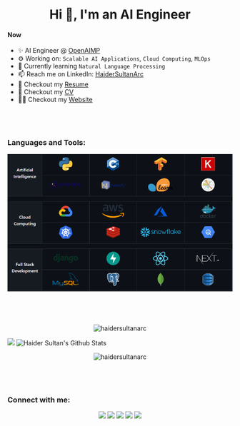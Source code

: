 <head>
    <meta charset="utf-8">
    <meta name="viewport" content="width=device-width, initial-scale=1">
    <meta name="description" content="Haider Sultan's GitHub Profile">
    <meta name="keywords" content="Haider Sultan, Haider, Sultan, HaiderSultanArc, Arc, ArcHaiderSultan, ArcHaider, ArcSultan">
    <meta name="author" content="Haider Sultan">
    <link rel="stylesheet" type="text/css" href="./assets/style.css">
</head>

<h1 align='center'>Hi 👋, I'm an AI Engineer</h1>

#### Now

- ✨ AI Engineer @ [OpenAIMP](https://www.openaimp.com/)
- ⚙️ Working on: `Scalable AI Applications`, `Cloud Computing`, `MLOps`
- 🌱 Currently learning `Natural Language Processing`
- 📫 Reach me on LinkedIn: [HaiderSultanArc](https://www.linkedin.com/in/haidersultanarc/)
- 📝 Checkout my [Resume](resume/resume.pdf)
- 📑 Checkout my [CV](resume/cv.pdf)
- 👨‍💻 Checkout my [Website](https://haidersultanarc-hs.web.app/)

## <br>

<h3 align="left">Languages and Tools:</h3>
<div align='center'>
    <img alt="Skills" src="./assets/tech_table.png">
</div>
<!-- <table align="center">
    <tr>
        <th align='center' width='100px' rowspan="2">
            <p align='center'>Artificial Intelligence</p>
        </th>
        <td align='center' width='150px' height='65px'>
            <img alt="Python" height="50px" src="https://vectorlogo.zone/logos/python/python-icon.svg" />
        </td>
        <td align='center' width='150px' height='65px'>
            <img alt="C++" height="50px" src="https://upload.wikimedia.org/wikipedia/commons/1/18/ISO_C%2B%2B_Logo.svg" />
        </td>
        <td align='center' width='150px' height='65px'>
            <img alt="TensorFlow" height="50px" src="https://www.vectorlogo.zone/logos/tensorflow/tensorflow-icon.svg" />
        </td>
        <td align='center' width='150px' height='65px'>
            <img alt="Keras" height="50px" src="https://upload.wikimedia.org/wikipedia/commons/a/ae/Keras_logo.svg" />
        </td>
    </tr>
    <tr>
        <td align='center' width='150px' height='65px'>
            <img alt="Pandas" height="50px" src="https://upload.wikimedia.org/wikipedia/commons/e/ed/Pandas_logo.svg" />
        </td>
        <td align='center' width='150px' height='65px'>
            <img alt="Numpy" height="50px" src="https://www.vectorlogo.zone/logos/numpy/numpy-ar21.svg" />
        </td>
        <td align='center' width='150px' height='65px'>
            <img alt="Scikit-Learn" height="50px" src="https://upload.wikimedia.org/wikipedia/commons/0/05/Scikit_learn_logo_small.svg" />
        </td>
        <td align='center' width='150px' height='65px'>
            <img alt="Matplotlib" height="50px" src="https://upload.wikimedia.org/wikipedia/commons/8/84/Matplotlib_icon.svg" />
        </td>
    </tr>
    <tr height='20px'></tr>
    <tr>
        <th align='center' width='100px' rowspan='2'>
            <p align='center'>Cloud Computing</p>
        </th>
        <td align='center' width='150px' height='65px'>
            <img alt="GCP" height="50px" src="https://www.vectorlogo.zone/logos/google_cloud/google_cloud-icon.svg" />
        </td>
        <td align='center' width='150px' height='65px'>
            <img alt="AWS" height="50px" src="https://upload.wikimedia.org/wikipedia/commons/9/93/Amazon_Web_Services_Logo.svg" />
        </td>
        <td align='center' width='150px' height='65px'>
            <img alt="Azure" height="50px" src="https://www.vectorlogo.zone/logos/microsoft_azure/microsoft_azure-icon.svg" />
        </td>
        <td align='center' width='150px' height='65px'>
            <img alt="Docker" height="50px" src="https://www.vectorlogo.zone/logos/docker/docker-official.svg" />
        </td>
    </tr>
    <tr>
        <td align='center' width='150px' height='65px'>
            <img alt="Kubernetes" height="50px" src="https://www.vectorlogo.zone/logos/kubernetes/kubernetes-icon.svg" />
        </td>
        <td align='center' width='150px' height='65px'>
            <img alt="Redis" height="50px" src="https://www.vectorlogo.zone/logos/redis/redis-icon.svg" />
        </td>
        <td align='center' width='150px' height='65px'>
            <img alt="Snowflake" height="50px" src="https://upload.wikimedia.org/wikipedia/commons/f/ff/Snowflake_Logo.svg" />
        </td>
        <td align='center' width='150px' height='65px'>
            <img alt="BigQuery" height="50px" src="https://www.vectorlogo.zone/logos/google_bigquery/google_bigquery-icon.svg" />
        </td>
    </tr>
    <tr height='20px'></tr>
    <tr>
        <th align='center' width='100px' rowspan='2'>
            <p align='center'>Full Stack Development</p>
        </th>
        <td align='center' width='150px' height='65px'>
            <img alt="Django" height="50px" src="https://www.vectorlogo.zone/logos/djangoproject/djangoproject-ar21.svg" />
        </td>
        <td align='center' width='150px' height='65px'>
            <img alt="FastAPI" height="50px" src="https://svgarchive.com/wp-content/uploads/fastapi-1.svg" />
        </td>
        <td align='center' width='150px' height='65px'>
            <img alt="React" height="50px" src="https://upload.wikimedia.org/wikipedia/commons/a/a7/React-icon.svg" />
        </td>
        <td align='center' width='150px' height='65px'>
            <img alt="NextJS" height="50px" src="https://upload.wikimedia.org/wikipedia/commons/8/8e/Nextjs-logo.svg" class='nextjs' />
        </td>
    </tr>
    <tr>
        <td align='center' width='150px' height='65px'>
            <img alt="MySQL" height="50px" src="https://www.vectorlogo.zone/logos/mysql/mysql-official.svg" />
        </td>
        <td align='center' width='150px' height='65px'>
            <img alt="PostgreSQL" height="50px" src="https://www.vectorlogo.zone/logos/postgresql/postgresql-icon.svg" />
        </td>
        <td align='center' width='150px' height='65px'>
            <img alt="MongoDB" height="50px" src="https://www.vectorlogo.zone/logos/mongodb/mongodb-icon.svg" />
        </td>
        <td align='center' width='150px' height='65px'>
            <img alt="DynamoDB" height="50px" src="https://upload.wikimedia.org/wikipedia/commons/f/fd/DynamoDB.png" />
        </td>
    </tr>
</table> -->

## <br>
<p align="center">
<img src="https://github-readme-streak-stats.herokuapp.com/?user=haidersultanarc&theme=tokyonight_duo&bg_color=0d1117&show_icons=true&hide_border=true" alt="haidersultanarc" />
</p>
<img src="https://hs-github-stats.vercel.app/api/wakatime?username=HaiderSultanArc&custom_title=Coding%20Activity%20since%20September%202022&theme=tokyonight&bg_color=00000000&show_icons=true&hide_border=true&layout=compact&hide=git,other,text,csv,ini" />
<!-- <img src="https://hs-github-stats.vercel.app/api/top-langs/?&username=HaiderSultanArc&theme=tokyonight&bg_color=00000000&show_icons=true&hide_border=true&layout=compact&hide=jupyter%20notebook,cmake,html,css,scss" /> -->
<img alt="Haider Sultan's Github Stats" src="https://hs-github-stats.vercel.app/api?username=haidersultanarc&theme=tokyonight&bg_color=00000000&show_icons=true&hide_border=true&count_private=true&include_all_commits=true&hide=stars" />
<p align="center">
<img src="https://github-profile-trophy.vercel.app/?username=haidersultanarc&rank=-C,-B&theme=algolia&no-bg=true&no-frame=true&column=6&margin-w=60" alt="haidersultanarc" />
</p>

<!-- [![Haider Sultan's GitHub Activity Graph](https://github-readme-activity-graph.cyclic.app/graph?username=HaiderSultanArc&theme=react-dark&hide_border=true&area=true&area_color=5f8dd8)](https://github.com/HaiderSultanArc) -->

## <br>
<h3 align="left">Connect with me:</h3>
<p align="center">
<a href="https://haidersultanarc-hs.web.app/"><img src="https://img.shields.io/badge/-HaiderSultanArc-3423A6?style=flat&logo=Google-Chrome&logoColor=white"/></a>
<a href="https://linkedin.com/in/haidersultanarc"><img src="https://img.shields.io/badge/-HaiderSultanArc-0077B5?style=flat&logo=Linkedin&logoColor=white"/></a>
<a href="mailto:haidersultanarc@gmail.com"><img src="https://img.shields.io/badge/-haidersultanarc@gmail.com-D14836?style=flat&logo=Gmail&logoColor=white"/></a>
<a href="https://instagram.com/haidersultanarc"><img src="https://img.shields.io/badge/-@HaiderSultanArc-E4405F?style=flat&logo=Instagram&logoColor=white"/></a>
<a href="https://facebook.com/haidersultanarc"><img src="https://img.shields.io/badge/-HaiderSultanArc-1877F2?style=flat&logo=Facebook&logoColor=white"/></a>
